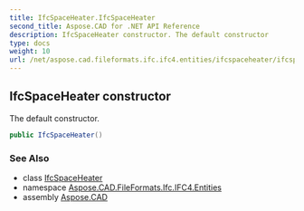 ```yaml
---
title: IfcSpaceHeater.IfcSpaceHeater
second_title: Aspose.CAD for .NET API Reference
description: IfcSpaceHeater constructor. The default constructor
type: docs
weight: 10
url: /net/aspose.cad.fileformats.ifc.ifc4.entities/ifcspaceheater/ifcspaceheater/
---
```

## IfcSpaceHeater constructor

The default constructor.

```csharp
public IfcSpaceHeater()
```

### See Also

* class [IfcSpaceHeater](../)
* namespace [Aspose.CAD.FileFormats.Ifc.IFC4.Entities](../../ifcspaceheater/)
* assembly [Aspose.CAD](../../../)


